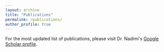 ```yaml
---
layout: archive
title: "Publications"
permalink: /publications/
author_profile: true
---
```


For the most updated list of publications, please visit Dr. Nadimi's
<a href="https://scholar.google.ca/citations?hl=en&user=UK7P3ZIAAAAJ&view_op=list_works&sortby=pubdate" target="_blank">Google Scholar profile</a>.



